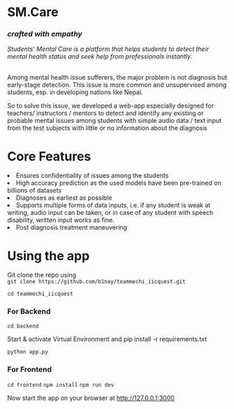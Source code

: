 <h1>SM.Care</h1>
<i><h3>crafted with empathy</h3></i>
<i>Students' Mental Care is a platform that helps students to detect their mental health status and seek help from professionals instantly.</i> <br/> <br/>

Among mental health issue sufferers, the major problem is not diagnosis but early-stage detection. This issue is more common and unsupervised among students, esp. in developing nations like Nepal. 

So to solve this issue, we developed a web-app especially designed for teachers/ instructors / mentors to detect and identify  any existing or probable mental issues among students with simple audio data / text input from the test subjects with little or no information about the diagnosis
 
<h1>Core Features</h1>
<li>	Ensures confidentiality of issues among the students </li>
<li>High accuracy prediction as the used models have been pre-trained on billions of datasets </li>
<li> Diagnoses as earliest as possible </li>
<li>Supports multiple forms of data inputs, i.e. if any student is weak at writing, audio input can be taken, or in case of any student with speech disability, written input works as fine. </li>
<li>Post diagnosis treatment maneuvering </li>

<h1>Using the app</h1>

Git clone the repo using  <br>
```git clone https://github.com/b1nay/teammechi_iicquest.git```

```cd teammechi_iicquest```

<h3>For Backend</h3>

```cd backend``` <br>

Start & activate Virtual Environment and pip install -r requirements.txt <br>

```python app.py```

<h3>For Frontend</h3>

```cd frontend```
```npm install```
```npm run dev```

Now start the app on your browser at http://127.0.0.1:3000

